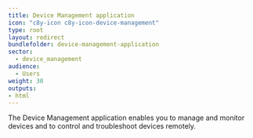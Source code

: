 ```yaml
---
title: Device Management application
icon: "c8y-icon c8y-icon-device-management"
type: root
layout: redirect
bundlefolder: device-management-application
sector:
  - device_management
audience:
  - Users
weight: 30
outputs:
- html
---
```


The Device Management application enables you to manage and monitor devices and to control and troubleshoot devices remotely.
